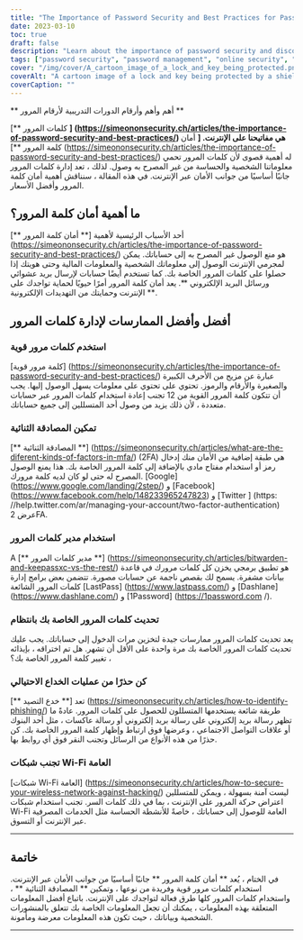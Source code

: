 ```yaml
---
title: "The Importance of Password Security and Best Practices for Password Management"
date: 2023-03-10
toc: true
draft: false
description: "Learn about the importance of password security and discover the best practices for password management to protect your personal information and online identity."
tags: ["password security", "password management", "online security", "cyber threats", "strong passwords", "two-factor authentication", "password manager", "data security", "identity theft", "phishing scams", "public Wi-Fi networks", "online privacy", "online safety", "digital security", "internet security", "cybersecurity", "data protection", "account security", "online accounts", "online protection"]
cover: "/img/cover/A_cartoon_image_of_a_lock_and_key_being_protected.png"
coverAlt: "A cartoon image of a lock and key being protected by a shield to represent password security and protection."
coverCaption: ""
---
```


 ** أهم وأهم وأرقام الدورات التدريبية لأرقام المرور **  [** كلمات المرور **] (https://simeononsecurity.ch/articles/the-importance-of-password-security-and-best-practices/) هي مفاتيحنا على الإنترنت. [** أمان كلمة المرور **] (https://simeononsecurity.ch/articles/the-importance-of-password-security-and-best-practices/) له أهمية قصوى لأن كلمات المرور تحمي معلوماتنا الشخصية والحساسة من غير المصرح به وصول. لذلك ، تعد إدارة كلمات المرور جانبًا أساسيًا من جوانب الأمان عبر الإنترنت. في هذه المقالة ، سنناقش أهمية أمان كلمة المرور وأفضل الأسعار.  ## ما أهمية أمان كلمة المرور؟  أحد الأسباب الرئيسية لأهمية [** أمان كلمة المرور **] (https://simeononsecurity.ch/articles/the-importance-of-password-security-and-best-practices/) هو منع الوصول غير المصرح به إلى حساباتك. يمكن لمجرمي الإنترنت الوصول إلى معلوماتك الشخصية والمعلومات المالية وحتى هويتك إذا حصلوا على كلمات المرور الخاصة بك. كما تستخدم أيضًا حسابات لإرسال بريد عشوائي ورسائل البريد الإلكتروني **. يعد أمان كلمة المرور أمرًا حيويًا لحماية تواجدك على الإنترنت وحمايتك من التهديدات الإلكترونية **.  ## أفضل وأفضل الممارسات لإدارة كلمات المرور  ### استخدم كلمات مرور قوية  [كلمة مرور قوية] (https://simeononsecurity.ch/articles/the-importance-of-password-security-and-best-practices/) عبارة عن مزيج من الأحرف الكبيرة والصغيرة والأرقام والرموز. تحتوي على تحتوي على معلومات يسهل الوصول إليها. يجب أن تتكون كلمة المرور القوية من 12 تجنب إعادة استخدام كلمات المرور عبر حسابات متعددة ، لأن ذلك يزيد من وصول أحد المتسللين إلى جميع حساباتك.  ### تمكين المصادقة الثنائية  [** المصادقة الثنائية **] (https://simeononsecurity.ch/articles/what-are-the-diferent-kinds-of-factors-in-mfa/) (2FA) هي طبقة إضافية من الأمان منك إدخال رمز أو استخدام مفتاح مادي بالإضافة إلى كلمة المرور الخاصة بك. هذا يمنع الوصول المصرح له حتى لو كان لديه كلمة مرورك. [Google] (https://www.google.com/landing/2step/) و [Facebook] (https://www.facebook.com/help/148233965247823) و [Twitter ] (https: //help.twitter.com/ar/managing-your-account/two-factor-authentication) عرض 2FA.  ### استخدام مدير كلمات المرور  A [** مدير كلمات المرور **] (https://simeononsecurity.ch/articles/bitwarden-and-keepassxc-vs-the-rest/) هو تطبيق برمجي يخزن كل كلمات مرورك في قاعدة بيانات مشفرة. يسمح لك بقصص ناجمة عن حسابات مصورة. تتضمن بعض برامج إدارة كلمات المرور الشائعة [LastPass] (https://www.lastpass.com/) و [Dashlane] (https://www.dashlane.com/) و [1Password] (https://1password.com /).  ### تحديث كلمات المرور الخاصة بك بانتظام  يعد تحديث كلمات المرور ممارسات جيدة لتخزين مرات الدخول إلى حساباتك. يجب عليك تحديث كلمات المرور الخاصة بك مرة واحدة على الأقل أن تشهر. هل تم اختراقه ، بإيذائه ، تغيير كلمة المرور الخاصة بك؟  ### كن حذرًا من عمليات الخداع الاحتيالي  تعد [** خدع التصيد **] (https://simeononsecurity.ch/articles/how-to-identify-phishing/) طريقة شائعة يستخدمها المتسللون للحصول على كلمات المرور. عادةً ما تظهر رسالة بريد إلكتروني على رسالة بريد إلكتروني أو رسالة عاكسات ، مثل أحد البنوك أو علاقات التواصل الاجتماعي ، وعرضها فوق ارتباط وإظهار كلمة المرور الخاصة بك. كن حذرًا من هذه الأنواع من الرسائل وتجنب النقر فوق أي روابط بها.  ### تجنب شبكات Wi-Fi العامة  [شبكات Wi-Fi العامة] (https://simeononsecurity.ch/articles/how-to-secure-your-wireless-network-against-hacking/) ليست آمنة بسهولة ، ويمكن للمتسللين اعتراض حركة المرور على الإنترنت ، بما في ذلك كلمات السر. تجنب استخدام شبكات Wi-Fi العامة للوصول إلى حساباتك ، خاصةً للأنشطة الحساسة مثل الخدمات المصرفية عبر الإنترنت أو التسوق.  ______   ## خاتمة  في الختام ، يُعد ** أمان كلمة المرور ** جانبًا أساسيًا من جوانب الأمان عبر الإنترنت. استخدام كلمات مرور قوية وفريدة من نوعها ، وتمكين ** المصادقة الثنائية ** ، واستخدام كلمات المرور كلها طرق فعالة لتواجدك على الإنترنت. باتباع أفضل المعلومات المتعلقة بهذه المعلومات ، يمكنك أن تجعل المعلومات الخاصة بك تتعلق بالمنشورات الشخصية وبياناتك ، حيث تكون هذه المعلومات معرضة ومأمونة.  ______